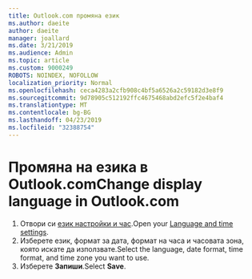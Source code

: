 ```yaml
---
title: Outlook.com промяна език
ms.author: daeite
author: daeite
manager: joallard
ms.date: 3/21/2019
ms.audience: Admin
ms.topic: article
ms.custom: 9000249
ROBOTS: NOINDEX, NOFOLLOW
localization_priority: Normal
ms.openlocfilehash: ceca4283a2cfb908c4bf5a6526a2c59182d3e8f9
ms.sourcegitcommit: 9d78905c512192ffc4675468abd2efc5f2e4baf4
ms.translationtype: MT
ms.contentlocale: bg-BG
ms.lasthandoff: 04/23/2019
ms.locfileid: "32388754"
---
```

# <a name="change-display-language-in-outlookcom"></a><span data-ttu-id="b799e-102">Промяна на езика в Outlook.com</span><span class="sxs-lookup"><span data-stu-id="b799e-102">Change display language in Outlook.com</span></span>

1. <span data-ttu-id="b799e-103">Отвори си [език настройки и час](https://go.microsoft.com/fwlink/?linkid=2085505).</span><span class="sxs-lookup"><span data-stu-id="b799e-103">Open your [Language and time settings](https://go.microsoft.com/fwlink/?linkid=2085505).</span></span>
1. <span data-ttu-id="b799e-104">Изберете език, формат за дата, формат на часа и часовата зона, която искате да използвате.</span><span class="sxs-lookup"><span data-stu-id="b799e-104">Select the language, date format, time format, and time zone you want to use.</span></span>
1. <span data-ttu-id="b799e-105">Изберете **Запиши**.</span><span class="sxs-lookup"><span data-stu-id="b799e-105">Select **Save**.</span></span>